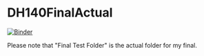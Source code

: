 # DH140FinalActual

[![Binder](https://mybinder.org/badge_logo.svg)](https://mybinder.org/v2/gh/ZGhassemi/DH140FinalActual/HEAD)

Please note that "Final Test Folder" is the actual folder for my final.